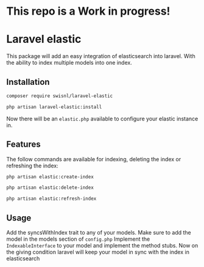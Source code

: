 # This repo is a Work in progress!

# Laravel elastic

This package will add an easy integration of elasticsearch into laravel. With the ability to index multiple models into one index.



## Installation


```bash
composer require swisnl/laravel-elastic
```
```bash
php artisan laravel-elastic:install
```
Now there will be an `elastic.php` available to configure your elastic instance in.

## Features

The follow commands are available for indexing, deleting the index or refreshing the index:

```bash
php artisan elastic:create-index

php artisan elastic:delete-index

php artisan elastic:refresh-index
```

## Usage
Add the syncsWithIndex trait to any of your models. Make sure to add the model in the models section of `config.php`
Implement the `IndexableInterface` to your model and implement the method stubs. Now on the giving condition laravel will keep your model in sync with the index in elasticsearch

